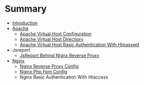 # Summary

* [Introduction](README.md)
* [Apache](apache.md)
  * [Apache Virtual Host Configuration ](apache/apache-virtual-host-configuration.md)
  * [Apache Virtual Host Directiory](apache/apache-virtual-host-directiory.md)
  * [Apache Virtual Host Basic Authentication With Htpasswd](apache/apache-basic-authentication-with-htpasswd.md)
* Jsreport
  * [JsReport Behind Nignx Reverse Proxy](jsreport-behind-nignx-reverse-proxy.md)
* [Nginx](nginx.md)
  * [Nginx Reverse Proxy Config](nginx/nginx-reverse-proxy-config.md)
  * [Nginx Php Fpm Config](nginx/nginx-php-fpm-config.md)
  * Nginx Basic Authentication With Htaccess

